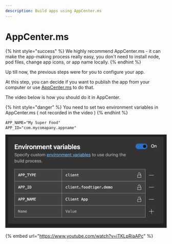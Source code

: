 ```yaml
---
description: Build apps using AppCenter.ms
---
```


# AppCenter.ms

{% hint style="success" %}
We highly recommend AppCenter.ms  - it can make the app-making process really easy, you don't need to install node, pod files, change app icons, or app name locally. 
{% endhint %}

Up till now, the previous steps were for you to configure your app. 

At this step, you can decide if you want to publish the app from your computer or use [AppCenter.ms](https://appcenter.ms/) to do that.

The video below is how you should do it in AppCenter.

{% hint style="danger" %}
You need to set two environment variables in AppCenter.ms \( not recorded in the video \)
{% endhint %}

```text
APP_NAME="My Super Food"
APP_ID="com.mycomapany.appname"
```

![](../.gitbook/assets/environmat_set.png)

{% embed url="https://www.youtube.com/watch?v=iTKLpRiaAPc" %}



